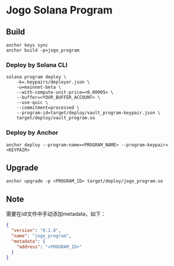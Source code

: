 # Jogo Solana Program

## Build
```shell
anchor keys sync
anchor build -p=jogo_program
```

### Deploy by Solana CLI
```shell
solana program deploy \
    -k=.keypairs/deployer.json \
    -u=mainnet-beta \
    --with-compute-unit-price=<0.00005> \
    --buffer=<YOUR_BUFFER_ACCOUNT> \
    --use-quic \
    --commitment=processed \
    --program-id=target/deploy/vault_program-keypair.json \
    target/deploy/vault_program.so
```

### Deploy by Anchor
```shell
anchor deploy --program-name=<PROGRAM_NAME> --program-keypair=<KEYPAIR>
```

## Upgrade
```shell
anchor upgrade -p <PROGRAM_ID> target/deploy/jogo_program.so
```

## Note
需要在idl文件中手动添加metadata，如下：
```json
{
  "version": "0.1.0",
  "name": "jogo_program",
  "metadata": {
    "address": "<PROGRAM_ID>"
  }
}
```
